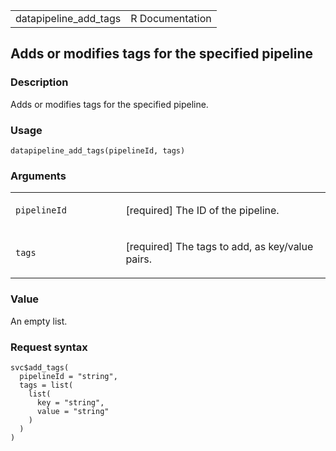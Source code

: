 <table style="width: 100%;">
<tbody>
<tr class="odd">
<td>datapipeline_add_tags</td>
<td style="text-align: right;">R Documentation</td>
</tr>
</tbody>
</table>

## Adds or modifies tags for the specified pipeline

### Description

Adds or modifies tags for the specified pipeline.

### Usage

    datapipeline_add_tags(pipelineId, tags)

### Arguments

<table>
<colgroup>
<col style="width: 35%" />
<col style="width: 65%" />
</colgroup>
<tbody>
<tr class="odd">
<td><code id="datapipeline_add_tags_:_pipelineId">pipelineId</code></td>
<td><p>[required] The ID of the pipeline.</p></td>
</tr>
<tr class="even">
<td><code id="datapipeline_add_tags_:_tags">tags</code></td>
<td><p>[required] The tags to add, as key/value pairs.</p></td>
</tr>
</tbody>
</table>

### Value

An empty list.

### Request syntax

    svc$add_tags(
      pipelineId = "string",
      tags = list(
        list(
          key = "string",
          value = "string"
        )
      )
    )
